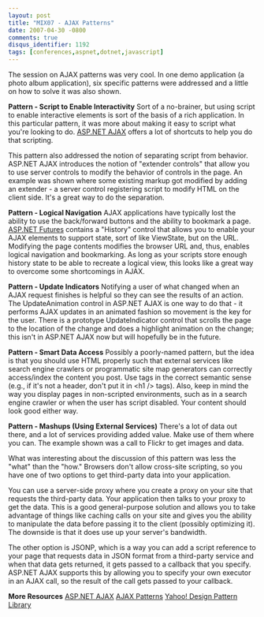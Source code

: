 ```yaml
---
layout: post
title: "MIX07 - AJAX Patterns"
date: 2007-04-30 -0800
comments: true
disqus_identifier: 1192
tags: [conferences,aspnet,dotnet,javascript]
---
```

The session on AJAX patterns was very cool. In one demo application (a
photo album application), six specific patterns were addressed and a
little on how to solve it was also shown.

 **Pattern - Script to Enable Interactivity**
 Sort of a no-brainer, but using script to enable interactive elements
is sort of the basis of a rich application. In this particular pattern,
it was more about making it easy to script what you're looking to do.
[ASP.NET AJAX](http://ajax.asp.net/) offers a lot of shortcuts to help
you do that scripting.

 This pattern also addressed the notion of separating script from
behavior. ASP.NET AJAX introduces the notion of "extender controls" that
allow you to use server controls to modify the behavior of controls in
the page. An example was shown where some existing markup got modified
by adding an extender - a server control registering script to modify
HTML on the client side. It's a great way to do the separation.

 **Pattern - Logical Navigation**
 AJAX applications have typically lost the ability to use the
back/forward buttons and the ability to bookmark a page. [ASP.NET
Futures](http://ajax.asp.net/downloads/default.aspx) contains a
"History" control that allows you to enable your AJAX elements to
support state, sort of like ViewState, but on the URL. Modifying the
page contents modifies the browser URL and, thus, enables logical
navigation and bookmarking. As long as your scripts store enough history
state to be able to recreate a logical view, this looks like a great way
to overcome some shortcomings in AJAX.

 **Pattern - Update Indicators**
 Notifying a user of what changed when an AJAX request finishes is
helpful so they can see the results of an action. The UpdateAnimation
control in ASP.NET AJAX is one way to do that - it performs AJAX updates
in an animated fashion so movement is the key for the user. There is a
prototype UpdateIndicator control that scrolls the page to the location
of the change and does a highlight animation on the change; this isn't
in ASP.NET AJAX now but will hopefully be in the future.

 **Pattern - Smart Data Access**
 Possibly a poorly-named pattern, but the idea is that you should use
HTML properly such that external services like search engine crawlers or
programmatic site map generators can correctly access/index the content
you post. Use tags in the correct semantic sense (e.g., if it's not a
header, don't put it in \<h1 /\> tags). Also, keep in mind the way you
display pages in non-scripted environments, such as in a search engine
crawler or when the user has script disabled. Your content should look
good either way.

 **Pattern - Mashups (Using External Services)**
 There's a lot of data out there, and a lot of services providing added
value. Make use of them where you can. The example shown was a call to
Flickr to get images and data.

 What was interesting about the discussion of this pattern was less the
"what" than the "how." Browsers don't allow cross-site scripting, so you
have one of two options to get third-party data into your application.

 You can use a server-side proxy where you create a proxy on your site
that requests the third-party data. Your application then talks to your
proxy to get the data. This is a good general-purpose solution and
allows you to take advantage of things like caching calls on your site
and gives you the ability to manipulate the data before passing it to
the client (possibly optimizing it). The downside is that it does use up
your server's bandwidth.

 The other option is JSONP, which is a way you can add a script
reference to your page that requests data in JSON format from a
third-party service and when that data gets returned, it gets passed to
a callback that you specify. ASP.NET AJAX supports this by allowing you
to specify your own executor in an AJAX call, so the result of the call
gets passed to your callback.

 **More Resources**
 [ASP.NET AJAX](http://ajax.asp.net/)
 [AJAX Patterns](http://www.ajaxpatterns.org)
 [Yahoo! Design Pattern Library](http://developer.yahoo.com/ypatterns/)
